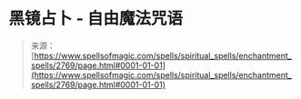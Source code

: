 <!--yml

类别：未分类

date: 2024-06-12 18:36:30

-->

# 黑镜占卜 - 自由魔法咒语

> 来源：[https://www.spellsofmagic.com/spells/spiritual_spells/enchantment_spells/2769/page.html#0001-01-01](https://www.spellsofmagic.com/spells/spiritual_spells/enchantment_spells/2769/page.html#0001-01-01)
